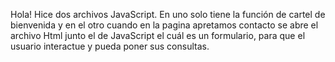 Hola! Hice dos archivos JavaScript. 
En uno solo tiene la función de cartel de bienvenida y en el otro cuando en la pagina apretamos contacto se abre el archivo Html junto el de JavaScript el cuál es un formulario, para que el usuario interactue y pueda poner sus consultas.
